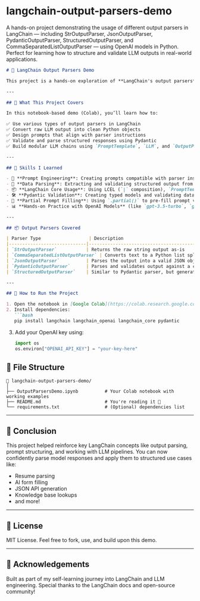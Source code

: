 # langchain-output-parsers-demo
A hands-on project demonstrating the usage of different output parsers in LangChain — including StrOutputParser, JsonOutputParser, PydanticOutputParser, StructuredOutputParser, and CommaSeparatedListOutputParser — using OpenAI models in Python. Perfect for learning how to structure and validate LLM outputs in real-world applications.

````markdown
# 🧠 LangChain Output Parsers Demo

This project is a hands-on exploration of **LangChain's output parsers**, designed to convert raw, unstructured LLM outputs into structured formats like strings, lists, dictionaries, and Pydantic models. It's perfect for understanding how to work with **LLMs in production-grade applications**.

---

## 📌 What This Project Covers

In this notebook-based demo (Colab), you’ll learn how to:

✅ Use various types of output parsers in LangChain  
✅ Convert raw LLM output into clean Python objects  
✅ Design prompts that align with parser instructions  
✅ Validate and parse structured responses using Pydantic  
✅ Build modular LLM chains using `PromptTemplate`, `LLM`, and `OutputParser`

---

## 🧠 Skills I Learned

- 🧱 **Prompt Engineering**: Creating prompts compatible with parser instructions  
- 🧪 **Data Parsing**: Extracting and validating structured output from LLMs  
- 📦 **LangChain Core Usage**: Using LCEL (`|` composition), `PromptTemplate`, and `invoke()`  
- 🛠 **Pydantic Validation**: Creating typed models and validating data  
- 🔄 **Partial Prompt Filling**: Using `.partial()` to pre-fill prompt variables  
- 📊 **Hands-on Practice with OpenAI Models** (like `gpt-3.5-turbo`, `gpt-4o`)  

---

## 📦 Output Parsers Covered

| Parser Type                  | Description                                                                 |
|-----------------------------|-----------------------------------------------------------------------------|
| `StrOutputParser`           | Returns the raw string output as-is                                         |
| `CommaSeparatedListOutputParser` | Converts text to a Python list split by commas                        |
| `JsonOutputParser`          | Parses the output into a valid JSON object                                  |
| `PydanticOutputParser`      | Parses and validates output against a custom Pydantic model                 |
| `StructuredOutputParser`    | Similar to Pydantic parser, but generates `format_instructions` from schema |

---

## 🚀 How to Run the Project

1. Open the notebook in [Google Colab](https://colab.research.google.com/) or locally.
2. Install dependencies:
   ```bash
   pip install langchain langchain_openai langchain_core pydantic
````

3. Add your OpenAI key using:

   ```python
   import os
   os.environ["OPENAI_API_KEY"] = "your-key-here"
   ```

## 📁 File Structure

```
📁 langchain-output-parsers-demo/
│
├── OutputParsersDemo.ipynb          # Your Colab notebook with working examples
├── README.md                        # You're reading it 🙂
└── requirements.txt                 # (Optional) dependencies list
```

---

## 🏁 Conclusion

This project helped reinforce key LangChain concepts like output parsing, prompt structuring, and working with LLM pipelines. You can now confidently parse model responses and apply them to structured use cases like:

* Resume parsing
* AI form filling
* JSON API generation
* Knowledge base lookups
* and more!

---

## 🪪 License

MIT License. Feel free to fork, use, and build upon this demo.

---

## 🙌 Acknowledgements

Built as part of my self-learning journey into LangChain and LLM engineering. Special thanks to the LangChain docs and open-source community!

```
